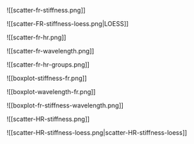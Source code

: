 ![[scatter-fr-stiffness.png]]

![[scatter-FR-stiffness-loess.png|LOESS]]

![[scatter-fr-hr.png]]

![[scatter-fr-wavelength.png]]

![[scatter-fr-hr-groups.png]]

![[boxplot-stiffness-fr.png]]

![[boxplot-wavelength-fr.png]]

![[boxplot-fr-stiffness-wavelength.png]]

![[scatter-HR-stiffness.png]]

![[scatter-HR-stiffness-loess.png|scatter-HR-stiffness-loess]]
